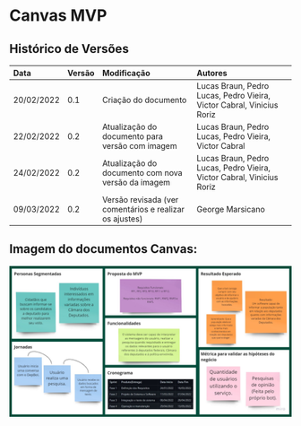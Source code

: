 # Canvas MVP

## Histórico de Versões
|Data|Versão|Modificação|Autores|
|:---|:-----|:----------|:------|
|20/02/2022|0.1|Criação do documento|Lucas Braun, Pedro Lucas, Pedro Vieira, Victor Cabral, Vinicius Roriz|
|22/02/2022|0.2|Atualização do documento para versão com imagem |Lucas Braun, Pedro Lucas, Pedro Vieira, Victor Cabral|
|24/02/2022|0.2|Atualização do documento com nova versão da imagem |Lucas Braun, Pedro Lucas, Pedro Vieira, Victor Cabral, Vinicius Roriz|
|09/03/2022|0.2|Versão revisada (ver comentários e realizar os ajustes) |George Marsicano|

## Imagem do documentos Canvas:

<p align="center">
  <img src="https://github.com/FGAUnB-REQ-GM/2021.2-DepBot/blob/main/docs/assets/canvas_V2.jpg?raw=true">
</p>
